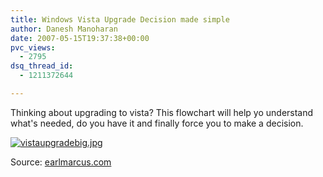 ```yaml
---
title: Windows Vista Upgrade Decision made simple
author: Danesh Manoharan
date: 2007-05-15T19:37:38+00:00
pvc_views:
  - 2795
dsq_thread_id:
  - 1211372644

---
```

Thinking about upgrading to vista? This flowchart will help yo understand what's needed, do you have it and finally force you to make a decision.

[![vistaupgradebig.jpg][1]][2]

Source: [earlmarcus.com][3]

 [1]: /wp-content/uploads/2007/05/vistaupgradebig.thumbnail.jpg
 [2]: /wp-content/uploads/2007/05/vistaupgradebig.jpg "vistaupgradebig.jpg"
 [3]: http://earlmarcus.com/index.php/2007/05/09/do-you-need-a-vista-upgrade/